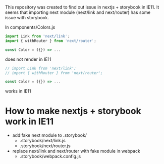 This repository was created to find out issue in nextjs + storybook in IE11.
It seems that importing next module (next/link and next/router) has some issue with storybook.

In components/Colors.js

```javascript
import Link from 'next/link';
import { withRouter } from 'next/router';

const Color = ({}) => ...
```

does not render in IE11

```javascript
// import Link from 'next/link';
// import { withRouter } from 'next/router';

const Color = ({}) => ...
```

works in IE11

# How to make nextjs + storybook work in IE11

-   add fake next module to .storybook/
    -   .storybook/next/link.js
    -   .storybook/next/router.js
-   replace next/link and next/router with fake module in webpack
    -   .storybook/webpack.config.js
